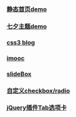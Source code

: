 ### [静态首页demo](https://githdu.github.io/project/demo/)

### [七夕主题demo](https://githdu.github.io/project/%E4%B8%83%E5%A4%95demo/)

### [css3 blog](https://githdu.github.io/project/css3blog/)

### [imooc](https://githdu.github.io/project/imooc/)

### [slideBox](https://githdu.github.io/project/slideBox-demo/)

### [自定义checkbox/radio](https://githdu.github.io/project/自定义checkboxradio/)

### [jQuery插件Tab选项卡](https://githdu.github.io/project/Tabs/)
